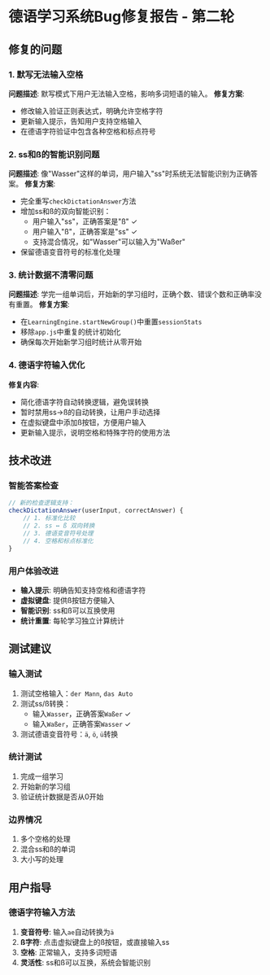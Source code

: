 # 德语学习系统Bug修复报告 - 第二轮

## 修复的问题

### 1. 默写无法输入空格
**问题描述**: 默写模式下用户无法输入空格，影响多词短语的输入。
**修复方案**:
- 修改输入验证正则表达式，明确允许空格字符
- 更新输入提示，告知用户支持空格输入
- 在德语字符验证中包含各种空格和标点符号

### 2. ss和ß的智能识别问题  
**问题描述**: 像"Wasser"这样的单词，用户输入"ss"时系统无法智能识别为正确答案。
**修复方案**:
- 完全重写`checkDictationAnswer`方法
- 增加ss和ß的双向智能识别：
  - 用户输入"ss"，正确答案是"ß" ✓
  - 用户输入"ß"，正确答案是"ss" ✓
  - 支持混合情况，如"Wasser"可以输入为"Waßer"
- 保留德语变音符号的标准化处理

### 3. 统计数据不清零问题
**问题描述**: 学完一组单词后，开始新的学习组时，正确个数、错误个数和正确率没有重置。
**修复方案**:
- 在`LearningEngine.startNewGroup()`中重置`sessionStats`
- 移除`app.js`中重复的统计初始化
- 确保每次开始新学习组时统计从零开始

### 4. 德语字符输入优化
**修复内容**:
- 简化德语字符自动转换逻辑，避免误转换
- 暂时禁用ss→ß的自动转换，让用户手动选择
- 在虚拟键盘中添加ß按钮，方便用户输入
- 更新输入提示，说明空格和特殊字符的使用方法

## 技术改进

### 智能答案检查
```javascript
// 新的检查逻辑支持：
checkDictationAnswer(userInput, correctAnswer) {
    // 1. 标准化比较
    // 2. ss ↔ ß 双向转换
    // 3. 德语变音符号处理
    // 4. 空格和标点标准化
}
```

### 用户体验改进
- **输入提示**: 明确告知支持空格和德语字符
- **虚拟键盘**: 提供ß按钮方便输入
- **智能识别**: ss和ß可以互换使用
- **统计重置**: 每轮学习独立计算统计

## 测试建议

### 输入测试
1. 测试空格输入：`der Mann`, `das Auto`
2. 测试ss/ß转换：
   - 输入`Wasser`，正确答案`Waßer` ✓
   - 输入`Waßer`，正确答案`Wasser` ✓
3. 测试德语变音符号：`ä`, `ö`, `ü`转换

### 统计测试
1. 完成一组学习
2. 开始新的学习组
3. 验证统计数据是否从0开始

### 边界情况
1. 多个空格的处理
2. 混合ss和ß的单词
3. 大小写的处理

## 用户指导

### 德语字符输入方法
1. **变音符号**: 输入`ae`自动转换为`ä`
2. **ß字符**: 点击虚拟键盘上的ß按钮，或直接输入ss
3. **空格**: 正常输入，支持多词短语
4. **灵活性**: ss和ß可以互换，系统会智能识别 